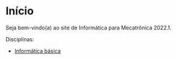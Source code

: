 # Início

Seja bem-vindo(a) ao site de Informática para Mecatrônica 2022.1.

Disciplinas:

- [Informática básica](disciplinas/informatica/index.md)